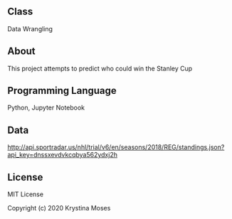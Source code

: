 ## Class
Data Wrangling

## About
This project attempts to predict who could win the Stanley Cup

## Programming Language
Python, Jupyter Notebook

## Data
http://api.sportradar.us/nhl/trial/v6/en/seasons/2018/REG/standings.json?api_key=dnssxevdvkcqbya562ydxj2h

## License
MIT License

Copyright (c) 2020 Krystina Moses

